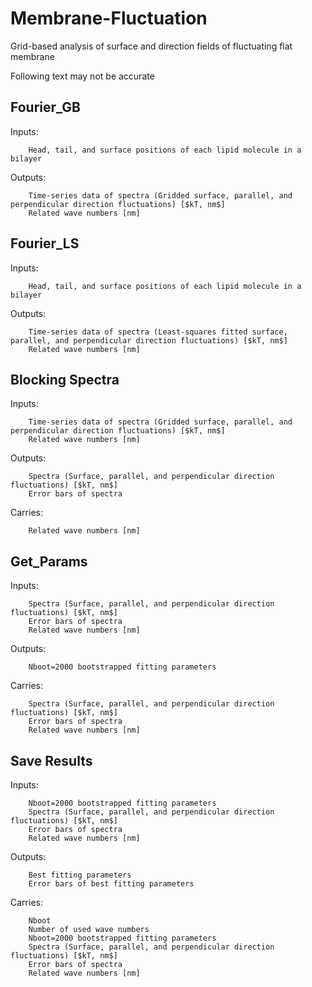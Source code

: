 # Membrane-Fluctuation
Grid-based analysis of surface and direction fields of fluctuating flat membrane

Following text may not be accurate

## Fourier_GB
Inputs:

        Head, tail, and surface positions of each lipid molecule in a bilayer
Outputs:

        Time-series data of spectra (Gridded surface, parallel, and perpendicular direction fluctuations) [$kT, nm$]
        Related wave numbers [nm]

## Fourier_LS
Inputs:

        Head, tail, and surface positions of each lipid molecule in a bilayer
Outputs:

        Time-series data of spectra (Least-squares fitted surface, parallel, and perpendicular direction fluctuations) [$kT, nm$]
        Related wave numbers [nm]

## Blocking Spectra
Inputs:

        Time-series data of spectra (Gridded surface, parallel, and perpendicular direction fluctuations) [$kT, nm$]
        Related wave numbers [nm]
Outputs:

        Spectra (Surface, parallel, and perpendicular direction fluctuations) [$kT, nm$]
        Error bars of spectra
Carries:

        Related wave numbers [nm]

## Get_Params
Inputs:

        Spectra (Surface, parallel, and perpendicular direction fluctuations) [$kT, nm$]
        Error bars of spectra
        Related wave numbers [nm]
Outputs:

        Nboot=2000 bootstrapped fitting parameters
Carries:

        Spectra (Surface, parallel, and perpendicular direction fluctuations) [$kT, nm$]
        Error bars of spectra
        Related wave numbers [nm]

## Save Results
Inputs:

        Nboot=2000 bootstrapped fitting parameters
        Spectra (Surface, parallel, and perpendicular direction fluctuations) [$kT, nm$]
        Error bars of spectra
        Related wave numbers [nm]
Outputs:

        Best fitting parameters
        Error bars of best fitting parameters
Carries:

        Nboot
        Number of used wave numbers
        Nboot=2000 bootstrapped fitting parameters
        Spectra (Surface, parallel, and perpendicular direction fluctuations) [$kT, nm$]
        Error bars of spectra
        Related wave numbers [nm]
        

